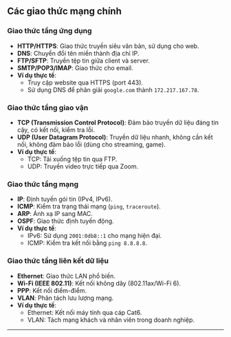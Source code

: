 
## Các giao thức mạng chính




### Giao thức tầng ứng dụng
- **HTTP/HTTPS**: Giao thức truyền siêu văn bản, sử dụng cho web.
- **DNS**: Chuyển đổi tên miền thành địa chỉ IP.
- **FTP/SFTP**: Truyền tệp tin giữa client và server.
- **SMTP/POP3/IMAP**: Giao thức cho email.
- **Ví dụ thực tế**:
  - Truy cập website qua HTTPS (port 443).
  - Sử dụng DNS để phân giải `google.com` thành `172.217.167.78`.

### Giao thức tầng giao vận
- **TCP (Transmission Control Protocol)**: Đảm bảo truyền dữ liệu đáng tin cậy, có kết nối, kiểm tra lỗi.
- **UDP (User Datagram Protocol)**: Truyền dữ liệu nhanh, không cần kết nối, không đảm bảo lỗi (dùng cho streaming, game).
- **Ví dụ thực tế**:
  - TCP: Tải xuống tệp tin qua FTP.
  - UDP: Truyền video trực tiếp qua Zoom.

### Giao thức tầng mạng
- **IP**: Định tuyến gói tin (IPv4, IPv6).
- **ICMP**: Kiểm tra trạng thái mạng (`ping`, `traceroute`).
- **ARP**: Ánh xạ IP sang MAC.
- **OSPF**: Giao thức định tuyến động.
- **Ví dụ thực tế**:
  - IPv6: Sử dụng `2001:0db8::1` cho mạng hiện đại.
  - ICMP: Kiểm tra kết nối bằng `ping 8.8.8.8`.

### Giao thức tầng liên kết dữ liệu
- **Ethernet**: Giao thức LAN phổ biến.
- **Wi-Fi (IEEE 802.11)**: Kết nối không dây (802.11ax/Wi-Fi 6).
- **PPP**: Kết nối điểm-điểm.
- **VLAN**: Phân tách lưu lượng mạng.
- **Ví dụ thực tế**:
  - Ethernet: Kết nối máy tính qua cáp Cat6.
  - VLAN: Tách mạng khách và nhân viên trong doanh nghiệp.




---






